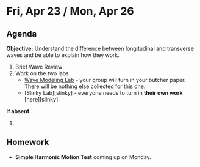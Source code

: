 Fri, Apr 23 / Mon, Apr 26
==================  
  
Agenda  
---------  
**Objective:** Understand the difference between longitudinal and transverse waves and be able to explain how they work.
  
1. Brief Wave Review
2. Work on the two labs
	- [Wave Modeling Lab][model] - your group will turn in your butcher paper.  There will be nothing else collected for this one.
	- [Slinky Lab][slinky] - everyone needs to turn in **their own work** [here][slinky].
  
**If absent:** 

1. 
  
Homework   
-------------  
- **Simple Harmonic Motion Test** coming up on Monday.
  
[model]:
[slinky]: 
<!--stackedit_data:
eyJoaXN0b3J5IjpbMTk0MzIxNDQ1Myw0NjEwMDcyODgsLTIwMj
Y4ODU4MzMsLTQ4MzAwNTEwNSw0MDI3NTk3MjEsLTgwMzYwMzE3
MSw4OTY4MDAzOTIsMTE5NzkzMDcwNSw4OTA2NjE0MjksMTAyMz
A1MzA1NSwtMTUwNTM1OTQ0OCwtMTM4ODg4MDczNiwtMTQ4NzEy
NjIzOSwtMjA2NDE0MDY2NiwxMjc0MTUyMTgzLC0yMDYzNDY2OD
M0LC0xODg4NDg2MzYsLTUxMjg1NDIwOCwtMTk2NTA0MDA1NSwt
MzE4NjgwNzI2XX0=
-->